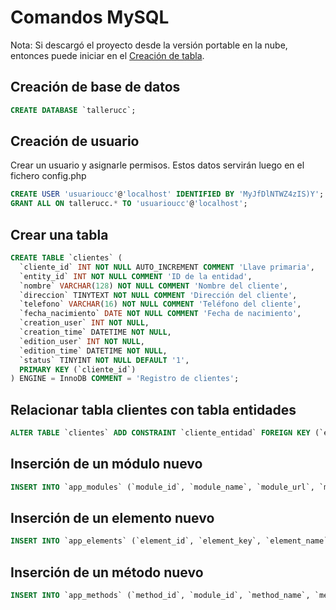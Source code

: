 Comandos MySQL
==============

Nota: Si descargó el proyecto desde la versión portable en la nube, entonces
puede iniciar en el [Creación de tabla](#crear-una-tabla).

Creación de base de datos
-------------------------

```sql
CREATE DATABASE `tallerucc`;
```

Creación de usuario
-------------------

Crear un usuario y asignarle permisos. Estos datos servirán luego en el fichero config.php

```sql
CREATE USER 'usuarioucc'@'localhost' IDENTIFIED BY 'MyJfDlNTWZ4zIS)Y';
GRANT ALL ON tallerucc.* TO 'usuarioucc'@'localhost';
```

Crear una tabla
---------------

```sql
CREATE TABLE `clientes` (
  `cliente_id` INT NOT NULL AUTO_INCREMENT COMMENT 'Llave primaria',
  `entity_id` INT NOT NULL COMMENT 'ID de la entidad',
  `nombre` VARCHAR(128) NOT NULL COMMENT 'Nombre del cliente',
  `direccion` TINYTEXT NOT NULL COMMENT 'Dirección del cliente',
  `telefono` VARCHAR(16) NOT NULL COMMENT 'Teléfono del cliente',
  `fecha_nacimiento` DATE NOT NULL COMMENT 'Fecha de nacimiento',
  `creation_user` INT NOT NULL,
  `creation_time` DATETIME NOT NULL,
  `edition_user` INT NOT NULL,
  `edition_time` DATETIME NOT NULL,
  `status` TINYINT NOT NULL DEFAULT '1',
  PRIMARY KEY (`cliente_id`)
) ENGINE = InnoDB COMMENT = 'Registro de clientes';
```

Relacionar tabla clientes con tabla entidades
---------------------------------------------

```sql
ALTER TABLE `clientes` ADD CONSTRAINT `cliente_entidad` FOREIGN KEY (`entity_id`) REFERENCES `entities`(`entity_id`) ON DELETE CASCADE ON UPDATE CASCADE;
```

Inserción de un módulo nuevo
----------------------------

```sql
INSERT INTO `app_modules` (`module_id`, `module_name`, `module_url`, `module_icon`, `module_key`, `module_description`, `default_order`, `status`) VALUES (NULL, 'Clientes', 'Clientes', 'clientes_modulo', 'C', '1', '1', '1');
```

Inserción de un elemento nuevo
------------------------------

```sql
INSERT INTO `app_elements` (`element_id`, `element_key`, `element_name`, `singular_name`, `element_gender`, `unique_element`, `module_id`, `method_name`, `is_creatable`, `is_updatable`, `is_deletable`, `table_name`) VALUES (NULL, 'clientes', 'Clientes', 'cliente', 'M', '0', '3', 'DetalleCliente', '1', '1', '1', 'clientes');
```

Inserción de un método nuevo
----------------------------

```sql
INSERT INTO `app_methods` (`method_id`, `module_id`, `method_name`, `method_url`, `method_icon`, `method_description`, `default_order`, `element_id`, `permissions`, `status`) VALUES (NULL, '3', 'Lista de clientes', 'ListaClientes', 'clientes_metodo', '', '1', '7', '8', '1');
```
